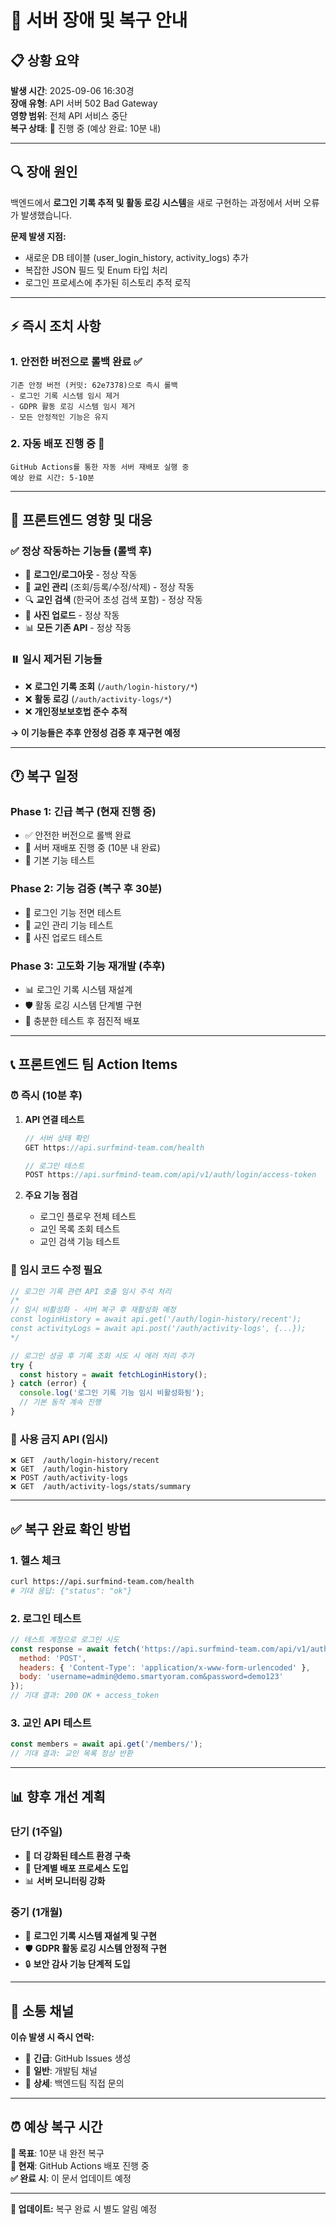# 🚨 서버 장애 및 복구 안내

## 📋 상황 요약

**발생 시간**: 2025-09-06 16:30경  
**장애 유형**: API 서버 502 Bad Gateway  
**영향 범위**: 전체 API 서비스 중단  
**복구 상태**: 🔄 진행 중 (예상 완료: 10분 내)

---

## 🔍 장애 원인

백엔드에서 **로그인 기록 추적 및 활동 로깅 시스템**을 새로 구현하는 과정에서 서버 오류가 발생했습니다.

**문제 발생 지점:**
- 새로운 DB 테이블 (user_login_history, activity_logs) 추가
- 복잡한 JSON 필드 및 Enum 타입 처리
- 로그인 프로세스에 추가된 히스토리 추적 로직

---

## ⚡ 즉시 조치 사항

### 1. 안전한 버전으로 롤백 완료 ✅
```
기존 안정 버전 (커밋: 62e7378)으로 즉시 롤백
- 로그인 기록 시스템 임시 제거
- GDPR 활동 로깅 시스템 임시 제거
- 모든 안정적인 기능은 유지
```

### 2. 자동 배포 진행 중 🔄
```
GitHub Actions를 통한 자동 서버 재배포 실행 중
예상 완료 시간: 5-10분
```

---

## 📱 프론트엔드 영향 및 대응

### ✅ **정상 작동하는 기능들 (롤백 후)**
- 🔐 **로그인/로그아웃** - 정상 작동
- 👥 **교인 관리** (조회/등록/수정/삭제) - 정상 작동  
- 🔍 **교인 검색** (한국어 초성 검색 포함) - 정상 작동
- 📸 **사진 업로드** - 정상 작동
- 📊 **모든 기존 API** - 정상 작동

### ⏸️ **일시 제거된 기능들**
- ❌ **로그인 기록 조회** (`/auth/login-history/*`)
- ❌ **활동 로깅** (`/auth/activity-logs/*`)
- ❌ **개인정보보호법 준수 추적**

**→ 이 기능들은 추후 안정성 검증 후 재구현 예정**

---

## 🕐 복구 일정

### Phase 1: 긴급 복구 (현재 진행 중)
- ✅ 안전한 버전으로 롤백 완료
- 🔄 서버 재배포 진행 중 (10분 내 완료)
- 🧪 기본 기능 테스트

### Phase 2: 기능 검증 (복구 후 30분)
- 🔐 로그인 기능 전면 테스트
- 👥 교인 관리 기능 테스트  
- 📸 사진 업로드 테스트

### Phase 3: 고도화 기능 재개발 (추후)
- 📊 로그인 기록 시스템 재설계
- 🛡️ 활동 로깅 시스템 단계별 구현
- 🧪 충분한 테스트 후 점진적 배포

---

## 📞 프론트엔드 팀 Action Items

### ⏰ **즉시 (10분 후)**
1. **API 연결 테스트**
   ```javascript
   // 서버 상태 확인
   GET https://api.surfmind-team.com/health
   
   // 로그인 테스트  
   POST https://api.surfmind-team.com/api/v1/auth/login/access-token
   ```

2. **주요 기능 점검**
   - 로그인 플로우 전체 테스트
   - 교인 목록 조회 테스트
   - 교인 검색 기능 테스트

### 📝 **임시 코드 수정 필요**
```javascript
// 로그인 기록 관련 API 호출 임시 주석 처리
/*
// 임시 비활성화 - 서버 복구 후 재활성화 예정
const loginHistory = await api.get('/auth/login-history/recent');
const activityLogs = await api.post('/auth/activity-logs', {...});
*/

// 로그인 성공 후 기록 조회 시도 시 에러 처리 추가
try {
  const history = await fetchLoginHistory();
} catch (error) {
  console.log('로그인 기록 기능 임시 비활성화됨');
  // 기본 동작 계속 진행
}
```

### 🚫 **사용 금지 API (임시)**
```
❌ GET  /auth/login-history/recent
❌ GET  /auth/login-history  
❌ POST /auth/activity-logs
❌ GET  /auth/activity-logs/stats/summary
```

---

## ✅ 복구 완료 확인 방법

### 1. 헬스 체크
```bash
curl https://api.surfmind-team.com/health
# 기대 응답: {"status": "ok"}
```

### 2. 로그인 테스트
```javascript
// 테스트 계정으로 로그인 시도
const response = await fetch('https://api.surfmind-team.com/api/v1/auth/login/access-token', {
  method: 'POST',
  headers: { 'Content-Type': 'application/x-www-form-urlencoded' },
  body: 'username=admin@demo.smartyoram.com&password=demo123'
});
// 기대 결과: 200 OK + access_token
```

### 3. 교인 API 테스트  
```javascript
const members = await api.get('/members/');
// 기대 결과: 교인 목록 정상 반환
```

---

## 📊 향후 개선 계획

### 단기 (1주일)
- 🧪 **더 강화된 테스트 환경 구축**
- 🔄 **단계별 배포 프로세스 도입**  
- 📊 **서버 모니터링 강화**

### 중기 (1개월)
- 📝 **로그인 기록 시스템 재설계 및 구현**
- 🛡️ **GDPR 활동 로깅 시스템 안정적 구현**
- 🔒 **보안 감사 기능 단계적 도입**

---

## 🤝 소통 채널

**이슈 발생 시 즉시 연락:**
- 🚨 **긴급**: GitHub Issues 생성
- 💬 **일반**: 개발팀 채널
- 📧 **상세**: 백엔드팀 직접 문의

---

## ⏰ 예상 복구 시간

**🎯 목표**: 10분 내 완전 복구  
**📍 현재**: GitHub Actions 배포 진행 중  
**✅ 완료 시**: 이 문서 업데이트 예정

---

**🔔 업데이트:** 복구 완료 시 별도 알림 예정